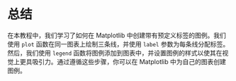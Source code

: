 # 总结

在本教程中，我们学习了如何在 Matplotlib 中创建带有预定义标签的图例。我们使用 `plot` 函数在同一图表上绘制三条线，并使用 `label` 参数为每条线分配标签。然后，我们使用 `legend` 函数将图例添加到图表中，并设置图例的样式以使其在视觉上更具吸引力。通过遵循这些步骤，你可以在 Matplotlib 中为自己的图表创建图例。
